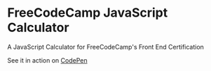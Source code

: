 # FreeCodeCamp JavaScript Calculator
A JavaScript Calculator for FreeCodeCamp's Front End Certification

See it in action on [CodePen](https://codepen.io/Felster/pen/mdKvRQJ)

